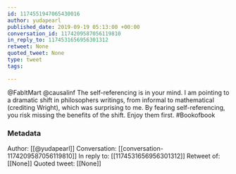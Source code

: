 ```yaml
---
id: 1174551947065430016
author: yudapearl
published_date: 2019-09-19 05:13:00 +00:00
conversation_id: 1174209587056119810
in_reply_to: 1174531656956301312
retweet: None
quoted_tweet: None
type: tweet
tags:

---
```


@FabItMart @causalinf The self-referencing is in your mind. I am pointing to a dramatic shift in philosophers writings, from informal to mathematical (crediting Wright), which was surprising to me. By fearing self-referencing, you risk missing the benefits of the shift. Enjoy them first. #Bookofbook

### Metadata

Author: [[@yudapearl]]
Conversation: [[conversation-1174209587056119810]]
In reply to: [[1174531656956301312]]
Retweet of: [[None]]
Quoted tweet: [[None]]
